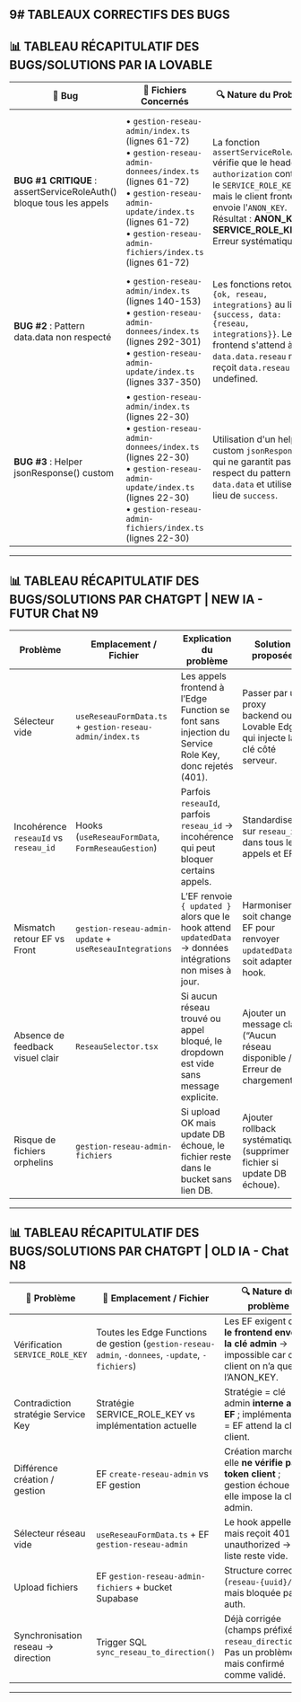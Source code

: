 9# TABLEAUX CORRECTIFS DES BUGS
---
## 📊 TABLEAU RÉCAPITULATIF DES BUGS/SOLUTIONS PAR IA LOVABLE

| 🔴 **Bug** | 📁 **Fichiers Concernés** | 🔍 **Nature du Problème** | ⚠️ **Impact** | ✅ **Solution** |
|-----------|---------------------------|---------------------------|---------------|----------------|
| **BUG #1 CRITIQUE** : assertServiceRoleAuth() bloque tous les appels | • `gestion-reseau-admin/index.ts` (lignes 61-72)<br>• `gestion-reseau-admin-donnees/index.ts` (lignes 61-72)<br>• `gestion-reseau-admin-update/index.ts` (lignes 61-72)<br>• `gestion-reseau-admin-fichiers/index.ts` (lignes 61-72) | La fonction `assertServiceRoleAuth()` vérifie que le header `authorization` contient le `SERVICE_ROLE_KEY`, mais le client frontend envoie l'`ANON_KEY`. Résultat : **ANON_KEY ≠ SERVICE_ROLE_KEY** → Erreur systématique. | ⛔ **BLOCAGE TOTAL** : Tous les appels retournent 401 Unauthorized avant même d'atteindre la logique métier. Le formulaire ne peut ni lister ni charger les données. | Supprimer `assertServiceRoleAuth()` et `assertAdminIfProvided()` des 4 Edge Functions. Utiliser directement le client Supabase Admin comme dans `create-reseau-admin/index.ts`. |
| **BUG #2** : Pattern data.data non respecté | • `gestion-reseau-admin/index.ts` (lignes 140-153)<br>• `gestion-reseau-admin-donnees/index.ts` (lignes 292-301)<br>• `gestion-reseau-admin-update/index.ts` (lignes 337-350) | Les fonctions retournent `{ok, reseau, integrations}` au lieu de `{success, data: {reseau, integrations}}`. Le hook frontend s'attend à `data.data.reseau` mais reçoit `data.reseau` → undefined. | ⚠️ **Données inaccessibles** : Le formulaire ne se charge pas car les données ne sont pas au bon niveau dans l'objet retourné. | Restructurer tous les retours pour suivre le pattern `{success: true, data: {...}, message}` comme dans le modèle création. |
| **BUG #3** : Helper jsonResponse() custom | • `gestion-reseau-admin/index.ts` (lignes 22-30)<br>• `gestion-reseau-admin-donnees/index.ts` (lignes 22-30)<br>• `gestion-reseau-admin-update/index.ts` (lignes 22-30)<br>• `gestion-reseau-admin-fichiers/index.ts` (lignes 22-30) | Utilisation d'un helper custom `jsonResponse()` qui ne garantit pas le respect du pattern `data.data` et utilise `ok` au lieu de `success`. | 🔧 **Incohérence architecturale** : Ne suit pas les standards du modèle création, complexité inutile. | Supprimer le helper `jsonResponse()` et utiliser directement `new Response(JSON.stringify({...}), {headers})` comme dans le modèle création. |

---
## 📊 TABLEAU RÉCAPITULATIF DES BUGS/SOLUTIONS PAR CHATGPT | NEW IA - FUTUR Chat N9

| Problème                              | Emplacement / Fichier                      | Explication du problème                                                                 | Solution proposée                                                                 |
|---------------------------------------|---------------------------------------------|-----------------------------------------------------------------------------------------|----------------------------------------------------------------------------------|
| Sélecteur vide                        | `useReseauFormData.ts` + `gestion-reseau-admin/index.ts` | Les appels frontend à l’Edge Function se font sans injection du Service Role Key, donc rejetés (401). | Passer par un proxy backend ou Lovable Edge qui injecte la clé côté serveur.      |
| Incohérence `reseauId` vs `reseau_id` | Hooks (`useReseauFormData`, `FormReseauGestion`) | Parfois `reseauId`, parfois `reseau_id` → incohérence qui peut bloquer certains appels. | Standardiser sur `reseau_id` dans tous les appels et EF.                          |
| Mismatch retour EF vs Front           | `gestion-reseau-admin-update` + `useReseauIntegrations` | L’EF renvoie `{ updated }` alors que le hook attend `updatedData` → données intégrations non mises à jour. | Harmoniser : soit changer EF pour renvoyer `updatedData`, soit adapter le hook.  |
| Absence de feedback visuel clair      | `ReseauSelector.tsx`                        | Si aucun réseau trouvé ou appel bloqué, le dropdown est vide sans message explicite.    | Ajouter un message clair (“Aucun réseau disponible / Erreur de chargement”).      |
| Risque de fichiers orphelins          | `gestion-reseau-admin-fichiers`             | Si upload OK mais update DB échoue, le fichier reste dans le bucket sans lien DB.       | Ajouter rollback systématique (supprimer fichier si update DB échoue).            |

---
## 📊 TABLEAU RÉCAPITULATIF DES BUGS/SOLUTIONS PAR CHATGPT | OLD IA - Chat N8

| 🚨 Problème                        | 📂 Emplacement / Fichier                               | 🔍 Nature du problème                                                                                      | ✅ Solution proposée                                                                                  |
|------------------------------------|--------------------------------------------------------|------------------------------------------------------------------------------------------------------------|------------------------------------------------------------------------------------------------------|
| Vérification `SERVICE_ROLE_KEY`    | Toutes les Edge Functions de gestion (`gestion-reseau-admin`, `-donnees`, `-update`, `-fichiers`) | Les EF exigent que **le frontend envoie la clé admin** → impossible car côté client on n’a que l’ANON_KEY. | Supprimer `assertServiceRoleAuth()` et ne pas attendre SERVICE_ROLE_KEY du frontend.                 |
| Contradiction stratégie Service Key | Stratégie SERVICE_ROLE_KEY vs implémentation actuelle  | Stratégie = clé admin **interne aux EF** ; implémentation = EF attend la clé du client.                    | Harmoniser : EF utilisent **leur propre clé admin interne** (comme dans `create-reseau-admin`).      |
| Différence création / gestion       | EF `create-reseau-admin` vs EF gestion                 | Création marche car elle **ne vérifie pas le token client** ; gestion échoue car elle impose la clé admin. | Uniformiser les EF de gestion sur le même modèle que l’EF de création (proxy sécurisé).              |
| Sélecteur réseau vide               | `useReseauFormData.ts` + EF `gestion-reseau-admin`     | Le hook appelle l’EF mais reçoit 401 unauthorized → la liste reste vide.                                   | Corriger l’auth EF → le hook chargera correctement les réseaux.                                      |
| Upload fichiers                     | EF `gestion-reseau-admin-fichiers` + bucket Supabase   | Structure correcte (`reseau-{uuid}/...`), mais bloquée par auth.                                           | Corriger auth EF → upload fonctionnera comme prévu.                                                  |
| Synchronisation reseau → direction  | Trigger SQL `sync_reseau_to_direction()`               | Déjà corrigée (champs préfixés `reseau_direction_*`). Pas un problème, mais confirmé comme validé.          | Rien à changer. Maintenir la synchro SQL telle qu’actuellement en place.                             |

---


